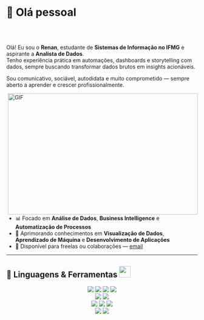 # 👋 Olá pessoal <img src="https://media.giphy.com/media/hvRJCLFzcasrR4ia7z/giphy.gif" width="5px">


<br />
<br />

Olá! Eu sou o **Renan**, estudante de **Sistemas de Informação no IFMG** e aspirante a **Analista de Dados**.  
Tenho experiência prática em automações, dashboards e storytelling com dados, sempre buscando transformar dados brutos em insights acionáveis.

Sou comunicativo, sociável, autodidata e muito comprometido — sempre aberto a aprender e crescer profissionalmente.

<img align="right" alt="GIF" src="https://github.com/abhisheknaiidu/abhisheknaiidu/blob/master/code.gif?raw=true" width="500" height="320" />

- 📊 Focado em **Análise de Dados**, **Business Intelligence** e **Automatização de Processos**  
- 🚀 Aprimorando conhecimentos em **Visualização de Dados**, **Aprendizado de Máquina** e **Desenvolvimento de Aplicações**
- 💼 Disponível para freelas ou colaborações — [email](mailto:renanhenrique2000@hotmail.com)

---

## 🚀 Linguagens & Ferramentas <img src="https://github.com/ritik307/ritik307/blob/main/images/laptop.gif" width="30">

<p align="center">
<img src="https://img.shields.io/badge/-Python-3776AB?style=flat-square&logo=python&logoColor=white"/>
<img src="https://img.shields.io/badge/-Power%20BI-F2C811?style=flat-square&logo=powerbi&logoColor=black"/>
<img src="https://img.shields.io/badge/-SQL-4479A1?style=flat-square&logo=postgresql&logoColor=white"/>
<img src="https://img.shields.io/badge/-Excel-217346?style=flat-square&logo=microsoft-excel&logoColor=white"/>
<br>
<img src="https://img.shields.io/badge/-Power%20Apps-742774?style=flat-square&logo=powerapps&logoColor=white"/>
<img src="https://img.shields.io/badge/-Power%20Automate-0066FF?style=flat-square&logo=powerautomate&logoColor=white"/>
<br>
<img src="https://img.shields.io/badge/-JavaScript-black?style=flat-square&logo=javascript"/>
<img src="https://img.shields.io/badge/-HTML5-E34F26?style=flat-square&logo=html5&logoColor=white"/>
<img src="https://img.shields.io/badge/-CSS3-1572B6?style=flat-square&logo=css3"/>
<br>
<img src="https://img.shields.io/badge/-Git-black?style=flat-square&logo=git"/>
<img src="https://img.shields.io/badge/-GitHub-black?style=flat-square&logo=github"/>
</p>
